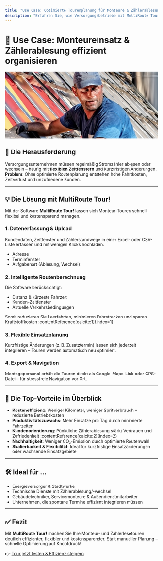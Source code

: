 ```yaml
---
title: "Use Case: Optimierte Tourenplanung für Monteure & Zählerablesung | MultiRoute Tour!"
description: "Erfahren Sie, wie Versorgungsbetriebe mit MultiRoute Tour! Monteureinsatz, Zählerablesung und Stromablesung effizient planen, Kosten sparen und Kundenservice steigern."
---
```



# 🚧 Use Case: Monteureinsatz & Zählerablesung effizient organisieren

![!](assets/monteur.jpg "Effiziente Routenplanung für Monteurstouren")

## 🧩 Die Herausforderung

Versorgungsunternehmen müssen regelmäßig Stromzähler ablesen oder wechseln – häufig mit **flexiblen Zeitfenstern** und kurzfristigen Änderungen.  
**Problem**: Ohne optimierte Routenplanung entstehen hohe Fahrtkosten, Zeitverlust und unzufriedene Kunden.

---

## 💡 Die Lösung mit **MultiRoute Tour!**

Mit der Software **MultiRoute Tour!** lassen sich Monteur-Touren schnell, flexibel und kostensparend managen.

### 1. Datenerfassung & Upload  
Kundendaten, Zeitfenster und Zählerstandwege in einer Excel- oder CSV-Liste erfassen und mit wenigen Klicks hochladen.  
- Adresse  
- Terminfenster  
- Aufgabenart (Ablesung, Wechsel)

### 2. Intelligente Routenberechnung  
Die Software berücksichtigt:
- Distanz & kürzeste Fahrzeit
- Kunden-Zeitfenster
- Aktuelle Verkehrsbedingungen

Somit reduzieren Sie Leerfahrten, minimieren Fahrstrecken und sparen Kraftstoffkosten :contentReference[oaicite:1]{index=1}.

### 3. Flexible Einsatzplanung  
Kurzfristige Änderungen (z. B. Zusatztermin) lassen sich jederzeit integrieren – Touren werden automatisch neu optimiert.

### 4. Export & Navigation  
Montagepersonal erhält die Touren direkt als Google-Maps-Link oder GPS-Datei – für stressfreie Navigation vor Ort.

---

## 🚀 Die Top-Vorteile im Überblick

- **Kosteneffizienz**: Weniger Kilometer, weniger Spritverbrauch – reduzierte Betriebskosten  
- **Produktivitätszuwachs**: Mehr Einsätze pro Tag durch minimierte Fahrzeiten  
- **Kundenorientierung**: Pünktliche Zählerablesung stärkt Vertrauen und Zufriedenheit :contentReference[oaicite:2]{index=2}  
- **Nachhaltigkeit**: Weniger CO₂-Emission durch optimierte Routenwahl  
- **Skalierbarkeit & Flexibilität**: Ideal für kurzfristige Einsatzänderungen oder wachsende Einsatzgebiete

---

## 🛠️ Ideal für …

- Energieversorger & Stadtwerke  
- Technische Dienste mit Zählerablesung/-wechsel  
- Gebäudetechniker, Servicemonteure & Außendienstmitarbeiter  
- Unternehmen, die spontane Termine effizient integrieren müssen

---

## ✅ Fazit

Mit **MultiRoute Tour!** machen Sie Ihre Monteur- und Zählerlesetouren deutlich effizienter, flexibler und kostensparender. Statt manueller Planung – schnelle Optimierung auf Knopfdruck!

👉 [Tour jetzt testen & Effizienz steigern](https://tour.multiroute.de)

